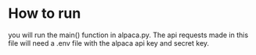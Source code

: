 # How to run

you will run the main() function in alpaca.py. The api requests made in this file will need a .env file with the alpaca api key and secret key.
